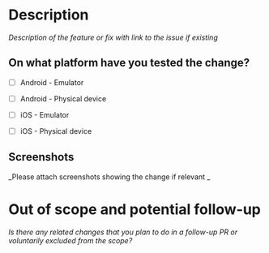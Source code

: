 # Description
_Description of the feature or fix with link to the issue if existing_

## On what platform have you tested the change?
* [ ] Android - Emulator
* [ ] Android - Physical device
* [ ] iOS - Emulator
* [ ] iOS - Physical device


## Screenshots
_Please attach screenshots showing the change if relevant _ 

# Out of scope and potential follow-up
_Is there any related changes that you plan to do in a follow-up PR or voluntarily excluded from the scope?_

